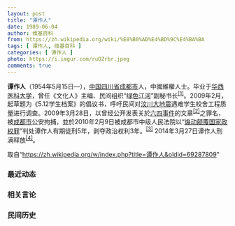 ```yaml
---
layout: post
title: "谭作人"
date: 1989-06-04
author: 维基百科
from: https://zh.wikipedia.org/wiki/%E8%B0%AD%E4%BD%9C%E4%BA%BA
tags: [ 谭作人, 维基百科 ]
categories: [ 谭作人 ]
photo: https://i.imgur.com/ruOZrbr.jpeg
comments: true
---
```

<div class="mw-parser-output">


<p><b>谭作人</b>（1954年5月15日<span class="useeditintro" title="Template:BLP editintro">—</span>），<a href="/wiki/%E4%B8%AD%E5%8D%8E%E4%BA%BA%E6%B0%91%E5%85%B1%E5%92%8C%E5%9B%BD" title="中华人民共和国">中国</a><a href="/wiki/%E5%9B%9B%E5%B7%9D%E7%9C%81" title="四川省">四川省</a><a href="/wiki/%E6%88%90%E9%83%BD%E5%B8%82" title="成都市">成都市</a>人，中國維權人士。毕业于<a href="/wiki/%E5%8D%8E%E8%A5%BF%E5%8C%BB%E7%A7%91%E5%A4%A7%E5%AD%A6" class="mw-redirect" title="华西医科大学">华西医科大学</a>，曾任《文化人》主编、民间组织“<a href="/w/index.php?title=%E7%BB%BF%E8%89%B2%E6%B1%9F%E6%B2%B3&amp;action=edit&amp;redlink=1" class="new" title="绿色江河（页面不存在）">绿色江河</a>”副秘书长<sup id="cite_ref-green_1-0" class="reference"><a href="#cite_note-green-1">[1]</a></sup>。2009年2月，起草题为《5.12学生档案》的倡议书，呼吁民间对<a href="/wiki/%E6%B1%B6%E5%B7%9D%E5%A4%A7%E5%9C%B0%E9%9C%87" title="汶川大地震">汶川大地震</a>遇难学生校舍工程质量进行调查。2009年3月28日，以曾经公开发表关於<a href="/wiki/%E5%85%AD%E5%9B%9B%E4%BA%8B%E4%BB%B6" title="六四事件">六四事件</a>的文章<sup id="cite_ref-diary_2-0" class="reference"><a href="#cite_note-diary-2">[2]</a></sup>之罪名，被<a href="/wiki/%E6%88%90%E9%83%BD%E5%B8%82" title="成都市">成都市</a>公安拘捕，並於2010年2月9日被成都市中级人民法院以“<a href="/wiki/%E7%85%BD%E5%8A%A8%E9%A2%A0%E8%A6%86%E5%9B%BD%E5%AE%B6%E6%94%BF%E6%9D%83%E7%BD%AA" title="煽动颠覆国家政权罪">煽动颠覆国家政权罪</a>”判处谭作人有期徒刑5年，剥夺政治权利3年。<sup id="cite_ref-3" class="reference"><a href="#cite_note-3">[3]</a></sup> 2014年3月27日谭作人刑满释放<sup id="cite_ref-4" class="reference"><a href="#cite_note-4">[4]</a></sup>。
</p>
<meta property="mw:PageProp/toc">
</div><!--esi <esi:include src="/esitest-fa8a495983347898/content" /> --><noscript><img src="//zh.wikipedia.org/wiki/Special:CentralAutoLogin/start?type=1x1" alt="" title="" width="1" height="1" style="border: none; position: absolute;"></noscript>
<div class="printfooter" data-nosnippet="">取自“<a dir="ltr" href="https://zh.wikipedia.org/w/index.php?title=谭作人&amp;oldid=69287809">https://zh.wikipedia.org/w/index.php?title=谭作人&amp;oldid=69287809</a>”</div><div id="recent-news"><h3>最近动态</h3><ul></ul></div><div id="open-opinion"><h3>相关言论</h3><ul></ul></div><div id="mjls-record"><h3>民间历史</h3><ul></ul></div>